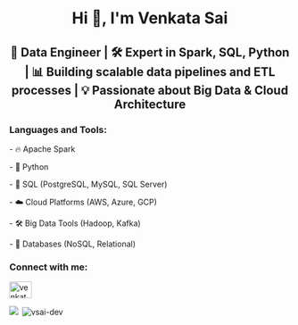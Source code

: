 <h1 align="center">Hi 👋, I'm Venkata Sai</h1>


<h2 align="center">💼 Data Engineer | 🛠️ Expert in Spark, SQL, Python | 📊 Building scalable data pipelines and ETL processes | 💡 Passionate about Big Data & Cloud Architecture</h3>


<h3 align="left">Languages and Tools:</h3>
<p> - 🔥 Apache Spark </p>
<p> - 🐍 Python </p>
<p> - 🧰 SQL (PostgreSQL, MySQL, SQL Server) </p>
<p> - ☁️ Cloud Platforms (AWS, Azure, GCP) </p>
<p> - 🛠️ Big Data Tools (Hadoop, Kafka) </p>
<p> - 💾 Databases (NoSQL, Relational) </p>

<h3 align="left">Connect with me:</h3>
<p align="left">
<a href="https://linkedin.com/in/venkatasai8" target="blank"><img align="center" src="https://raw.githubusercontent.com/rahuldkjain/github-profile-readme-generator/master/src/images/icons/Social/linked-in-alt.svg" alt="venkatasai8" height="30" width="40" /></a>
</p>

<p> <img align="left" src="![Azure Data Engineer Certified](https://img.shields.io/badge/Azure%20Data%20Engineer-Certified-blue?logo=microsoft-azure&logoColor=white)" </p>

<p>&nbsp;<img align="center" src="https://github-readme-stats.vercel.app/api?username=vsai-dev&show_icons=true&locale=en" alt="vsai-dev" /></p>
